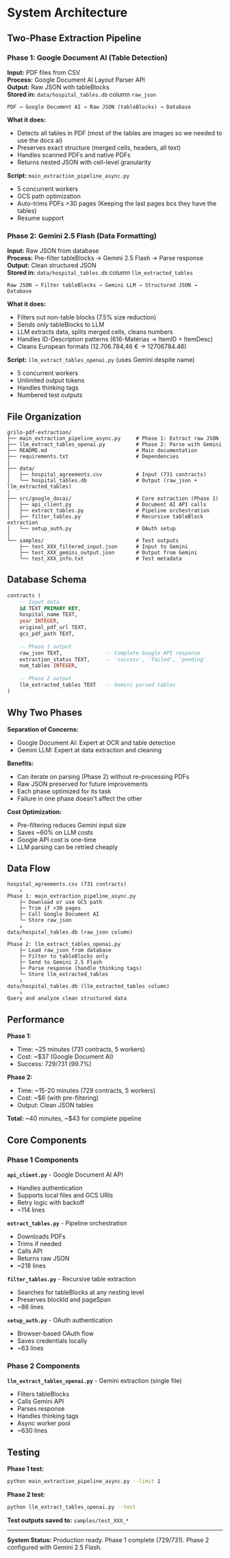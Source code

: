 # System Architecture

## Two-Phase Extraction Pipeline

### Phase 1: Google Document AI (Table Detection)

**Input:** PDF files from CSV  
**Process:** Google Document AI Layout Parser API  
**Output:** Raw JSON with tableBlocks  
**Stored in:** `data/hospital_tables.db` column `raw_json`

```
PDF → Google Document AI → Raw JSON (tableBlocks) → Database
```

**What it does:**
- Detects all tables in PDF (most of the tables are images so we needed to use the docs ai)
- Preserves exact structure (merged cells, headers, all text)
- Handles scanned PDFs and native PDFs
- Returns nested JSON with cell-level granularity

**Script:** `main_extraction_pipeline_async.py`
- 5 concurrent workers
- GCS path optimization
- Auto-trims PDFs >30 pages (Keeping the last pages bcs they have the tables)
- Resume support

### Phase 2: Gemini 2.5 Flash (Data Formatting)

**Input:** Raw JSON from database  
**Process:** Pre-filter tableBlocks → Gemini 2.5 Flash → Parse response  
**Output:** Clean structured JSON  
**Stored in:** `data/hospital_tables.db` column `llm_extracted_tables`

```
Raw JSON → Filter tableBlocks → Gemini LLM → Structured JSON → Database
```

**What it does:**
- Filters out non-table blocks (7.5% size reduction)
- Sends only tableBlocks to LLM
- LLM extracts data, splits merged cells, cleans numbers
- Handles ID-Description patterns (616-Matérias → ItemID + ItemDesc)
- Cleans European formats (12.706.784,46 € → 12706784.46)

**Script:** `llm_extract_tables_openai.py` (uses Gemini despite name)
- 5 concurrent workers
- Unlimited output tokens
- Handles thinking tags
- Numbered test outputs

## File Organization

```
grilo-pdf-extraction/
├── main_extraction_pipeline_async.py     # Phase 1: Extract raw JSON
├── llm_extract_tables_openai.py          # Phase 2: Parse with Gemini
├── README.md                             # Main documentation
├── requirements.txt                      # Dependencies
│
├── data/
│   ├── hospital_agreements.csv           # Input (731 contracts)
│   └── hospital_tables.db                # Output (raw_json + llm_extracted_tables)
│
├── src/google_docai/                     # Core extraction (Phase 1)
│   ├── api_client.py                     # Document AI API calls
│   ├── extract_tables.py                 # Pipeline orchestration
│   ├── filter_tables.py                  # Recursive tableBlock extraction
│   └── setup_auth.py                     # OAuth setup
│
└── samples/                              # Test outputs
    ├── test_XXX_filtered_input.json      # Input to Gemini
    ├── test_XXX_gemini_output.json       # Output from Gemini
    └── test_XXX_info.txt                 # Test metadata
```

## Database Schema

```sql
contracts (
    -- Input data
    id TEXT PRIMARY KEY,
    hospital_name TEXT,
    year INTEGER,
    original_pdf_url TEXT,
    gcs_pdf_path TEXT,
    
    -- Phase 1 output
    raw_json TEXT,              -- Complete Google API response
    extraction_status TEXT,     -- 'success', 'failed', 'pending'
    num_tables INTEGER,
    
    -- Phase 2 output
    llm_extracted_tables TEXT   -- Gemini parsed tables
)
```

## Why Two Phases

**Separation of Concerns:**
- Google Document AI: Expert at OCR and table detection
- Gemini LLM: Expert at data extraction and cleaning

**Benefits:**
- Can iterate on parsing (Phase 2) without re-processing PDFs
- Raw JSON preserved for future improvements
- Each phase optimized for its task
- Failure in one phase doesn't affect the other

**Cost Optimization:**
- Pre-filtering reduces Gemini input size
- Saves ~60% on LLM costs
- Google API cost is one-time
- LLM parsing can be retried cheaply

## Data Flow

```
hospital_agreements.csv (731 contracts)
    ↓
Phase 1: main_extraction_pipeline_async.py
    ├─ Download or use GCS path
    ├─ Trim if >30 pages
    ├─ Call Google Document AI
    └─ Store raw_json
    ↓
data/hospital_tables.db (raw_json column)
    ↓
Phase 2: llm_extract_tables_openai.py
    ├─ Load raw_json from database
    ├─ Filter to tableBlocks only
    ├─ Send to Gemini 2.5 Flash
    ├─ Parse response (handle thinking tags)
    └─ Store llm_extracted_tables
    ↓
data/hospital_tables.db (llm_extracted_tables column)
    ↓
Query and analyze clean structured data
```

## Performance

**Phase 1:**
- Time: ~25 minutes (731 contracts, 5 workers)
- Cost: ~$37 (Google Document AI)
- Success: 729/731 (99.7%)

**Phase 2:**
- Time: ~15-20 minutes (729 contracts, 5 workers)
- Cost: ~$6 (with pre-filtering)
- Output: Clean JSON tables

**Total:** ~40 minutes, ~$43 for complete pipeline

## Core Components

### Phase 1 Components

**`api_client.py`** - Google Document AI API
- Handles authentication
- Supports local files and GCS URIs
- Retry logic with backoff
- ~114 lines

**`extract_tables.py`** - Pipeline orchestration
- Downloads PDFs
- Trims if needed
- Calls API
- Returns raw JSON
- ~218 lines

**`filter_tables.py`** - Recursive table extraction
- Searches for tableBlocks at any nesting level
- Preserves blockId and pageSpan
- ~86 lines

**`setup_auth.py`** - OAuth authentication
- Browser-based OAuth flow
- Saves credentials locally
- ~63 lines

### Phase 2 Components

**`llm_extract_tables_openai.py`** - Gemini extraction (single file)
- Filters tableBlocks
- Calls Gemini API
- Parses response
- Handles thinking tags
- Async worker pool
- ~630 lines

## Testing

**Phase 1 test:**
```bash
python main_extraction_pipeline_async.py --limit 1
```

**Phase 2 test:**
```bash
python llm_extract_tables_openai.py --test
```

**Test outputs saved to:** `samples/test_XXX_*`

---

**System Status:** Production ready. Phase 1 complete (729/731). Phase 2 configured with Gemini 2.5 Flash.

